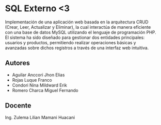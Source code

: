 # SQL Externo <3

Implementación de una aplicación web basada en la arquitectura CRUD (Crear, Leer, Actualizar y Eliminar), la cual interactúa de manera eficiente con una base de datos MySQL utilizando el lenguaje de programación PHP. El sistema ha sido diseñado para gestionar dos entidades principales: usuarios y productos, permitiendo realizar operaciones básicas y avanzadas sobre dichos registros a través de una interfaz web intuitiva.

## Autores

- Aguilar Anccori Jhon Elias
- Rojas Luque Franco
- Condori Nina Mildward Erik
- Romero Charca Miguel Fernando

## Docente

Ing. Zulema Lilian Mamani Huacani 
